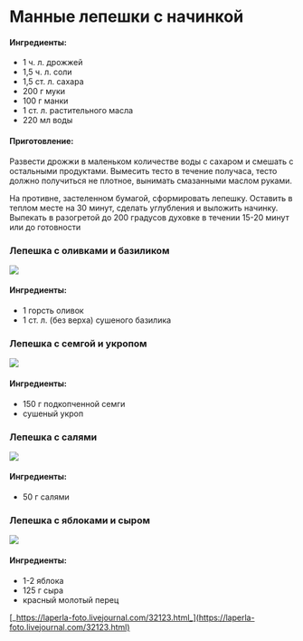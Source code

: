 ﻿---
image: ../../pics/3675703956_cd74c4d16d.jpg
---
# Манные лепешки с начинкой

#### Ингредиенты:

* 1 ч. л. дрожжей 
* 1,5 ч. л. соли 
* 1,5 ст. л. сахара 
* 200 г муки 
* 100 г манки 
* 1 ст. л. растительного масла 
* 220 мл воды

#### Приготовление:

Развести дрожжи в маленьком количестве воды с сахаром и смешать с остальными продуктами. Вымесить тесто в течение получаса, тесто должно получиться не плотное, вынимать смазанными маслом руками. 

На противне, застеленном бумагой, сформировать лепешку. Оставить в теплом месте на 30 минут, сделать углубления и выложить начинку. Выпекать в разогретой до 200 градусов духовке в течении 15-20 минут или до готовности

### Лепешка с оливками и базиликом

![](../../pics/3675703956_cd74c4d16d.jpg)

#### Ингредиенты:

* 1 горсть оливок 
* 1 ст. л. \(без верха\) сушеного базилика

### Лепешка с семгой и укропом

![](../../pics/3655585767_e6cb47722f.jpg)

#### Ингредиенты:

* 150 г подкопченной семги 
* сушеный укроп

### Лепешка с салями

![](../../pics/3689347489_685a9c2947.jpg)



#### Ингредиенты:

* 50 г салями

### Лепешка с яблоками и сыром

![](../../pics/3424375982_707d82c494.jpg)

#### Ингредиенты:

* 1-2 яблока 
* 125 г сыра 
* красный молотый перец

[_https://laperla-foto.livejournal.com/32123.html_](https://laperla-foto.livejournal.com/32123.html)

